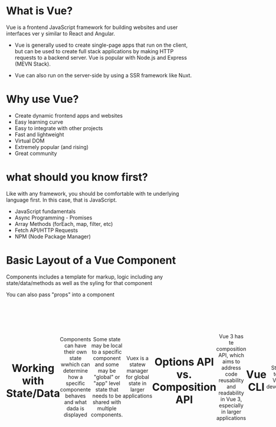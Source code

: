 # What is Vue?

Vue is a frontend JavaScript framework for building websites and user interfaces ver y similar to React and Angular.

- Vue is generally used to create single-page apps that run on the client, but can be used to create full stack applications by making HTTP requests to a backend server. Vue is popular with Node.js and Express (MEVN Stack).

- Vue can also run on the server-side by using a SSR framework like Nuxt.

# Why use Vue?

- Create dynamic frontend apps and websites
- Easy learning curve
- Easy to integrate with other projects
- Fast and lightweight
- Virtual DOM
- Extremely popular (and rising)
- Great community

# what should you know first?

Like with any framework, you should be comfortable with te underlying language first. In this case, that is JavaScript.

- JavaScript fundamentals
- Async Programming - Promises
- Array Methods (forEach, map, filter, etc)
- Fetch API/HTTP Requests
- NPM (Node Package Manager)

# Basic Layout of a Vue Component

Components includes a template for markup, logic including any state/data/methods as well as the syling for that component

You can also pass "props" into a component <Header title="Task Tracker" />

<template>
    <header>
        <h1> {{ title }} </h1>
</template>

<script>
    export default {
        props: {
            title: String,
        },
    }
</script>

<style scoped>
    header {
        display: flex;
        justify-content: space-between;
        align-items: center;
        margin-bottom: 20px;
    }
</style>

# Working with State/Data

Components can have their own state wwhich can determine how a specific componente behaves and what dada is displayed

Some state may be local to a specific component and some may be "global" or "app" level state that needs to be shared with multiple components.

Vuex is a statew manager for global state in larger applications

# Options API vs. Composition API

Vue 3 has te composition API, which aims to address code reusability and readability in Vue 3, especially in larger applications

# Vue CLI

Standard tool for Vue.jws development

- Command line interfacwe for creating Vue apps
- Dev server and easy production build
- Optional GUI for managing VUE projects
- Integrated testing, TypeScript support, ESLint and more